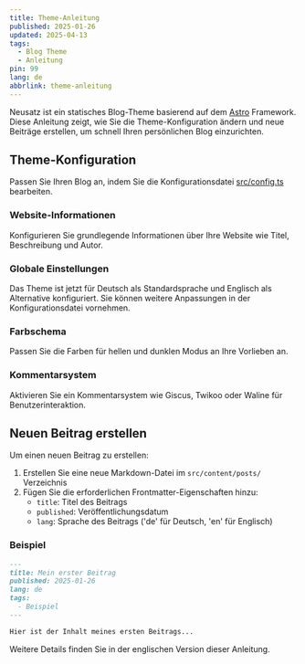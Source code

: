 ```yaml
---
title: Theme-Anleitung
published: 2025-01-26
updated: 2025-04-13
tags:
  - Blog Theme
  - Anleitung
pin: 99
lang: de
abbrlink: theme-anleitung
---
```


Neusatz ist ein statisches Blog-Theme basierend auf dem [Astro](https://astro.build/) Framework. Diese Anleitung zeigt, wie Sie die Theme-Konfiguration ändern und neue Beiträge erstellen, um schnell Ihren persönlichen Blog einzurichten.

## Theme-Konfiguration

Passen Sie Ihren Blog an, indem Sie die Konfigurationsdatei [src/config.ts](https://github.com/radishzzz/astro-theme-retypeset/blob/master/src/config.ts) bearbeiten.

### Website-Informationen

Konfigurieren Sie grundlegende Informationen über Ihre Website wie Titel, Beschreibung und Autor.

### Globale Einstellungen

Das Theme ist jetzt für Deutsch als Standardsprache und Englisch als Alternative konfiguriert. Sie können weitere Anpassungen in der Konfigurationsdatei vornehmen.

### Farbschema

Passen Sie die Farben für hellen und dunklen Modus an Ihre Vorlieben an.

### Kommentarsystem

Aktivieren Sie ein Kommentarsystem wie Giscus, Twikoo oder Waline für Benutzerinteraktion.

## Neuen Beitrag erstellen

Um einen neuen Beitrag zu erstellen:

1. Erstellen Sie eine neue Markdown-Datei im `src/content/posts/` Verzeichnis
2. Fügen Sie die erforderlichen Frontmatter-Eigenschaften hinzu:
   - `title`: Titel des Beitrags
   - `published`: Veröffentlichungsdatum
   - `lang`: Sprache des Beitrags ('de' für Deutsch, 'en' für Englisch)

### Beispiel

```markdown
---
title: Mein erster Beitrag
published: 2025-01-26
lang: de
tags:
  - Beispiel
---

Hier ist der Inhalt meines ersten Beitrags...
```

Weitere Details finden Sie in der englischen Version dieser Anleitung.
